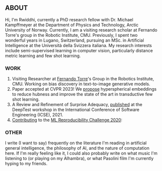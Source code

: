 ## ABOUT

Hi, I'm Rwiddhi, currently a PhD research fellow with Dr. Michael Kampffmeyer at the Department of Physics and Technology, Arctic University of Norway. Currently, I am a visiting research scholar at Fernando Torre's group in the Robotic Institute, CMU. Previously, I spent two wonderful years in Lugano, Switzerland, pursuing an MSc. in Artificial Intelligence at the Università della Svizzera italiana. My research interests include semi-supervised learning in computer vision, particularly distance metric learning and few shot learning. 


### WORK

1. Visiting Researcher at [Fernando Torre](http://www.cs.cmu.edu/~ftorre/)'s Group in the Robotics Institute, CMU. Working on bias discovery in text-to-image generative models. 
2. Paper accepted at CVPR 2023! We [propose](https://arxiv.org/pdf/2303.09352) hyperspherical embeddings to reduce hubness and improve the state of the art in transductive few shot learning. 
3. A Review and Refinement of Surprise Adequacy, [published](https://conf.researchr.org/home/deeptest-2021#event-overview) at the DeepTest workshop in the International Conference of Software Engineering (ICSE), 2021.
4. [Contributing](https://arxiv.org/abs/2105.06724) to the [ML Reproducibility Challenge 2020](https://paperswithcode.com/rc2020):


### OTHER

I write (I want to say) frequently on the literature I'm reading in artificial general intelligence, the philosophy of AI, and the nature of computation here. If I'm really feeling like it, I could also probably write on what music I'm listening to (or playing on my Alhambra), or what Pasolini film I'm currently hyping to my friends. 
